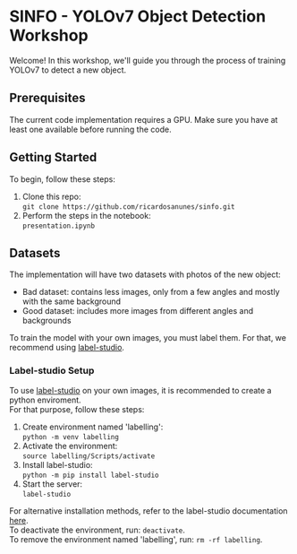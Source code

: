 # SINFO - YOLOv7 Object Detection Workshop
Welcome! In this workshop, we'll guide you through the process of training YOLOv7 to detect a new object.  

## Prerequisites
The current code implementation requires a GPU. Make sure you have at least one available before running the code.  

## Getting Started
To begin, follow these steps:  
1) Clone this repo:  
   `git clone https://github.com/ricardosanunes/sinfo.git`
2) Perform the steps in the notebook:  
   `presentation.ipynb`

## Datasets
The implementation will have two datasets with photos of the new object:
- Bad dataset: contains less images, only from a few angles and mostly with the same background 
- Good dataset: includes more images from different angles and backgrounds 

To train the model with your own images, you must label them. For that, we recommend using [label-studio](https://labelstud.io/).  

### Label-studio Setup
To use [label-studio](https://labelstud.io/) on your own images, it is recommended to create a python enviroment.  
For that purpose, follow these steps:
1) Create environment named 'labelling':  
   `python -m venv labelling`
2) Activate the environment:  
   `source labelling/Scripts/activate`
3) Install label-studio:  
   `python -m pip install label-studio`
4) Start the server:  
   `label-studio`

For alternative installation methods, refer to the label-studio documentation [here](https://labelstud.io/guide/install).  
To deactivate the environment, run: `deactivate`.  
To remove the environment named 'labelling', run: `rm -rf labelling`.
